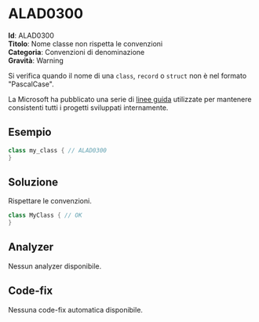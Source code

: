 
# ALAD0300

**Id**: ALAD0300\
**Titolo**: Nome classe non rispetta le convenzioni\
**Categoria**: Convenzioni di denominazione\
**Gravità**: Warning

Si verifica quando il nome di una `class`, `record` o `struct` non è nel formato
"PascalCase".

La Microsoft ha pubblicato una serie di
[linee guida](https://learn.microsoft.com/dotnet/csharp/fundamentals/coding-style/coding-conventions)
utilizzate per mantenere consistenti tutti i progetti sviluppati internamente.


## Esempio

```csharp
class my_class { // ALAD0300
}
```


## Soluzione

Rispettare le convenzioni.

```csharp
class MyClass { // OK
}
```


## Analyzer

Nessun analyzer disponibile.


## Code-fix

Nessuna code-fix automatica disponibile.
